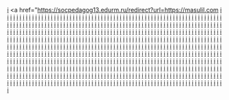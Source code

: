 <a href="https://supplier.mercedes-benz.com/external-link.jspa?url=https://masulil.com">i</a>
<a href="https://socpedagog13.edurm.ru/redirect?url=https://masulil.com
<a href="http://print-ing.ru/bitrix/redirect.php?event1=&event2=&event3=&goto=https://masulil.com">i</a>
<a href="http://www.sargsplitter.de/?URL=https://masulil.com">i</a>
<a href="http://www.66la.cn/export.php?url=https://masulil.com">i</a>
<a href="https://motheofgod.com/proxy.php?link=https://masulil.com">i</a>
<a href="http://www.corridordesign.org/?URL=https://masulil.com">i</a>
<a href="http://zzzrs.net/?URL=https://masulil.com">i</a>
<a href="https://mytaxback.co.nz/?URL=https://masulil.com">i</a>
<a href="http://www.xtg-cs-gaming.de/url?q=https://masulil.com">i</a>
<a href="http://davidpawson.org/resources/resource/416?return_url=https://masulil.com">i</a>
<a href="https://www.chinapp.com/jumpwebsite/?url=https://masulil.com">i</a>
<a href="http://lefkas-weather.com/pages/station/redirect.php?url=https://masulil.com">i</a>
<a href="https://www.barnshaws.de/?URL=https://masulil.com">i</a>
<a href="https://www.machineriesforest.com/mark.php?url=https://masulil.com">i</a>
<a href="https://login.goesh.net/member.join_step?themeset=sihwa-kg&baseurl=masulil.com">i</a>
<a href="http://materials.zzu.xk.hnlat.com/index.php?m=currency&c=meeting&a=show&catid=3114&id=66852&url=https://masulil.com">i</a>
<a href="https://marketplace.thepostsearchlight.com/AdHunter/bainbridge/Home/EmailFriend?url=https://masulil.com">i</a>
<a href="http://moldova.sports.md/extlivein.php?url=https://masulil.com">i</a>
<a href="https://internationalschoolguide.com/search/search.pl?Match=0&Realm=All&Terms=https://masulil.com">i</a>
<a href="http://rocklandworldradio.com/xlink_head.php?xlink=https://masulil.com">i</a>
<a href="http://yakun.com/?URL=https://masulil.com">i</a>
<a href="https://www.funeralcrossing.com/lcjsjobdetail.php?&source=ZipRecruiter&keyword=&location=&url=https://masulil.com">i</a>
<a href="https://www.darkelf.eu/fig/redirect.asp?url=https://masulil.com">i</a>
<a href="http://boopoom.com/shop/bannerhit.php?bn_id=4&url=http%3A%2F%2Fmasulil.com">i</a>
<a href="https://shumali.net/aki/modules/wordpress/wp-ktai.php?view=redir&url=https%3A//masulil.com">i</a>
<a href="https://www.bmwclub.ru/proxy.php?link=https://masulil.com">i</a>
<a href="http://italianculture.net/redir.php?url=https://masulil.com">i</a>
<a href="http://jazzforum.com.pl/?URL=https://masulil.com">i</a>
<a href="http://www.oltasbiztonsag.hu/go?url=https://masulil.com">i</a>
<a href="http://unifacecm.de/library/default.asp?PP=/library/toc/lib-10.xml&tocPath=lib-10&url=https://masulil.com">i</a>
<a href="http://www.mishizhuti.com/114/export.php?url=https://masulil.com">i</a>
<a href="https://xynergy.com/?URL=https://masulil.com">i</a>
<a href="https://the-take.com/?URL=https://masulil.com">i</a>
<a href="http://widgets.sprinklecontent.com/r/?u=https://masulil.com">i</a>
<a href="https://maps.google.lt/url?sa=t&url=https://masulil.com">i</a>
<a href="https://marketplace.austindailyherald.com/adhunter/austin/home/emailfriend?url=https://masulil.com">i</a>
<a href="https://clients1.google.rw/url?q=https://masulil.com">i</a>
<a href="https://aiqianji.com/blog/redirect?url=https://masulil.com">i</a>
<a href="http://chal.org/?URL=https://masulil.com">i</a>
<a href="http://www.google.com.bn/url?q=https://masulil.com">i</a>
<a href="https://www.am-segelhafen-hotel.com/files/ash_hotel/proxy.php?url=https://masulil.com">i</a>
<a href="https://www.rmnt.ru/go.php?url=https://masulil.com">i</a>
<a href="http://ea-nosazimadares.ir/IFrame.aspx?url=https://masulil.com">i</a>
<a href="https://www.google.co.kr/url?q=https://masulil.com">i</a>
<a href="https://images.google.co.bw/url?q=https://masulil.com">i</a>
<a href="http://mobile-website-testing-tool.revize.com/?url=https://masulil.com&device=iphone-6&orientation=portrait">i</a>
<a href="https://www.middleman.net/proxy.php?link=https://masulil.com">i</a>
<a href="https://chat.chatovod.ru/away/?to=https://masulil.com">i</a>
<a href="http://ho.io/hoiospam.php?url=https://masulil.com">i</a>
<a href="https://toolbarqueries.google.ch/url?q=https://masulil.com">i</a>
<a href="http://images.google.pn/url?q=https://masulil.com">i</a>
<a href="https://eridan.websrvcs.com/System/Login.asp?id=48747&Referer=https://masulil.com">i</a>
<a href="https://maps.google.nr/url?sa=t&url=https://masulil.com">i</a>
<a href="https://medicinemanonline.com/home/leaving?target=https://masulil.com">i</a>
<a href="https://www.google.co.ao/url?sa=t&url=http%3A%2F%2Fhttps://masulil.com">i</a>
<a href="https://cozco.com.au/?URL=https://masulil.com">i</a>
<a href="http://die-foto-kiste.com/url?q=https://masulil.com">i</a>
<a href="https://www.uvalueinsulations.co.uk/?URL=https://masulil.com">i</a>
<a href="https://images.google.no/url?sa=t&url=https://masulil.com">i</a>
<a href="http://www.smithnews.com/__media__/js/netsoltrademark.php?d=https://masulil.com">i</a>
<a href="https://toolbarqueries.google.mw/url?q=https://masulil.com">i</a>
<a href="http://images.google.dj/url?q=https://masulil.com">i</a>
<a href="https://clients1.google.com.jm/url?q=https://masulil.com">i</a>
<a href="https://toolbarqueries.google.dz/url?sa=t&url=https://masulil.com">i</a>
<a href="https://images.google.com.sv/url?rct=t&sa=t&url=https://masulil.com">i</a>
<a href="https://image.google.cd/url?q=https://masulil.com">i</a>
<a href="https://www.lahjoitaapua.fi/kohde/helpotusta_suurperheen_haastavaan_arkeen?return_url=https://masulil.com">i</a>
<a href="http://toolbarqueries.google.com.gt/url?q=https://masulil.com">i</a>
<a href="https://wiki.wargaming.net/api.php?action=https://masulil.com">i</a>
<a href="https://sculptorsvictoria.asn.au/?URL=https://masulil.com">i</a>
<a href="https://fuzoku-qa.com/etc/jump?url=https://masulil.com">i</a>
<a href="http://www.registereverywhere.cc/__media__/js/netsoltrademark.php?d=https://masulil.com">i</a>
<a href="http://hezuo.xcar.com.cn/index.php?partner=weixin_share&conv=0&url=https://masulil.com">i</a>
<a href="http://may2009.archive.ensembl.org/Help/Permalink?url=https://masulil.com">i</a>
<a href="http://www.google.com.sl/url?q=https://masulil.com">i</a>
<a href="http://krantzuk.com/?URL=https://masulil.com">i</a>
<a href="http://jiuxihuan.net/naodou/go/?url=https://masulil.com">i</a>
<a href="http://miasta.ru/go/url=https://masulil.com">i</a>
<a href="https://forums.darknestfantasy.com/proxy.php?link=https://masulil.com">i</a>
<a href="https://legacy.merkfunds.com/exit/?url=https://masulil.com">i</a>
<a href="https://www.florbalchomutov.cz/media_show.asp?type=1&id=17&url_back=https://masulil.com">i</a>
<a href="https://images.google.com.tw/url?sa=t&url=https://masulil.com">i</a>
<a href="http://gentili.us/diagframe.asp?ID=.1&URL=https://masulil.com">i</a>
<a href="https://cunderlik.blog.idnes.cz/redir.aspx?url=https://masulil.com">i</a>
<a href="https://daliborbartos.blog.idnes.cz/redir.aspx?url=https://masulil.com">i</a>
<a href="https://aspc-edu.ru/bitrix/redirect.php?event1=&event2=&event3=&goto=https://masulil.com">i</a>
<a href="https://dianova.blog.idnes.cz/redir.aspx?url=https://masulil.com">i</a>
<a href="https://skladchik.com/proxy.php?link=https://masulil.com">i</a>
<a href="https://babica.blog.idnes.cz/redir.aspx?url=https://masulil.com">i</a>
<a href="https://bandik.blog.idnes.cz/redir.aspx?url=https://masulil.com">i</a>
<a href="https://dr.sursil.ru/bitrix/redirect.php?goto=https://masulil.com">i</a>
<a href="https://barsa.blog.idnes.cz/redir.aspx?url=https://masulil.com">i</a>
<a href="https://belsanova.blog.idnes.cz/redir.aspx?url=https://masulil.com">i</a>
<a href="https://beerova.blog.idnes.cz/redir.aspx?url=https://masulil.com">i</a>
<a href="https://belova.blog.idnes.cz/redir.aspx?url=https://masulil.com">i</a>
<a href="https://besser.blog.idnes.cz/redir.aspx?url=https://masulil.com">i</a>
<a href="https://benesovsky.blog.idnes.cz/redir.aspx?url=https://masulil.com">i</a>
<a href="https://smolbattle.ru/proxy.php?link=https://masulil.com">i</a>
<a href="https://prezi.com/url/?target=https%3A//masulil.com">i</a>
<a href="https://enerlan.blog.idnes.cz/redir.aspx?url=https://masulil.com">i</a>
<a href="https://bohata.blog.idnes.cz/redir.aspx?url=https://masulil.com">i</a>
<a href="https://bulvova.blog.idnes.cz/redir.aspx?url=https://masulil.com">i</a>
<a href="https://ermak-ufa.ru/bitrix/click.php?anything=here&goto=https://masulil.com">i</a>
<a href="https://bystron.blog.idnes.cz/redir.aspx?url=https://masulil.com">i</a>
<a href="https://fajmon.blog.idnes.cz/redir.aspx?url=https://masulil.com">i</a>
<a href="https://fedcdo.ru/bitrix/redirect.php?goto=https://masulil.com">i</a>
<a href="https://fialaradim.blog.idnes.cz/redir.aspx?url=https://masulil.com">i</a>
<a href="https://fiedler.blog.idnes.cz/redir.aspx?url=https://masulil.com">i</a>
<a href="https://fikacek.blog.idnes.cz/redir.aspx?url=https://masulil.com">i</a>
<a href="https://filiptucek.blog.idnes.cz/redir.aspx?url=https://masulil.com">i</a>
<a href="https://flegl.blog.idnes.cz/redir.aspx?url=https://masulil.com">i</a>
<a href="https://forum.amperka.ru/proxy.php?link=https://masulil.com">i</a>
<a href="https://flamikova.blog.idnes.cz/redir.aspx?url=https://masulil.com">i</a>
<a href="https://cervenkakarel.blog.idnes.cz/redir.aspx?url=https://masulil.com">i</a>
<a href="https://finance.yahoo.co.jp:443/cm/jump?url=http%3A%2F%2Fmasulil.com">i</a>
<a href="https://chrastny.blog.idnes.cz/redir.aspx?url=https://masulil.com">i</a>
<a href="https://firsttee.my.site.com/TFT_login?website=masulil.com">i</a>
<a href="https://chvojkova.blog.idnes.cz/redir.aspx?url=https://masulil.com">i</a>
<a href="https://cicmancova.blog.idnes.cz/redir.aspx?url=https://masulil.com">i</a>
<a href="https://forums.opera.com/outgoing?url=http%3A%2F%2Fmasulil.com">i</a>
<a href="https://forum.vgd.ru/go/go.php?url=https://masulil.com">i</a>
<a href="https://cilich.blog.idnes.cz/redir.aspx?url=https://masulil.com">i</a>
<a href="https://forums.qrz.com/proxy.php?link=https://masulil.com">i</a>
<a href="https://forum.vashdom.ru/proxy.php?link=https://masulil.com">i</a>
<a href="https://ftv.msu.ru/bitrix/redirect.php?event1=&event2=&event3=&goto=https://masulil.com">i</a>
<a href="https://ido.tsu.ru/bitrix/redirect.php?goto=https://masulil.com">i</a>
<a href="https://copps.blog.idnes.cz/redir.aspx?url=https://masulil.com">i</a>
<a href="https://garant.tts.ru/bitrix/redirect.php?goto=https://masulil.com">i</a>
<a href="https://getpocket.com/redirect?url=https%3A%2F%2Fmasulil.com">i</a>
<a href="https://ics-cert.kaspersky.com/away/?url=https%3A%2F%2Fmasulil.com">i</a>
<a href="https://toyhou.se/~r?q=https://masulil.com">i</a>
<a href="https://semesmemos.blog.idnes.cz/redir.aspx?url=https://masulil.com">i</a>
<a href="https://vk.com/away.php?to=http%3A%2F%2Fmasulil.com&post=-122050488_46">i</a>
<a href="https://vegosm.ru/bitrix/redirect.php?goto=https://masulil.com">i</a>
<a href="https://vodc.ru/bitrix/redirect.php?goto=https://masulil.com">i</a>
<a href="https://witcher.fandom.com/it/wiki/Speciale:Ricerca?search=https%3A%2F%2Fmasulil.com&go=Go">i</a>
<a href="https://www.avsim.su/jump.phtml?https://masulil.com">i</a>
<a href="https://www.castlerock.ru/bitrix/redirect.php?goto=https://masulil.com">i</a>
<a href="https://www.kleinanzeigen.de/externer-link-weiterleitung.html?to=https%3A%2F%2Fmasulil.com">i</a>
<a href="https://www.energotransbank.com/bitrix/redirect.php?goto=https://masulil.com">i</a>
<a href="https://www.ereality.ru/goto/masulil.com">i</a>
<a href="https://www.figma.com/exit?url=https%3A%2F%2Fmasulil.com">i</a>
<a href="https://www.famil.ru/bitrix/redirect.php?goto=https://masulil.com">i</a>
<a href="https://www.google.az/url?sa=t&url=http%3A%2F%2Fmasulil.com">i</a>
<a href="https://www.google.ch/url?q=https://masulil.com">i</a>
<a href="https://www.google.co.uz/url?sa=t&url=https://masulil.com">i</a>
<a href="https://www.google.by/url?sa=X&q=https://masulil.com">i</a>
<a href="https://www.google.com.vn/url?q=https://masulil.com">i</a>
<a href="https://www.google.com.hk/url?sa=t&source=web&rct=j&url=https://masulil.com">i</a>
<a href="https://www.google.cz/url?q=https://masulil.com">i</a>
<a href="https://www.google.com.ua/url?q=https://masulil.com">i</a>
<a href="https://www.google.gr/url?sa=X&q=https://masulil.com">i</a>
<a href="https://www.google.ee/url?q=https://masulil.com">i</a>
<a href="https://www.google.rs/url?q=https://masulil.com">i</a>
<a href="https://www.interpals.net/url_redirect.php?href=https://masulil.com">i</a>
<a href="https://www.jivo.ru/router/?url=https%3A%2F%2Fmasulil.com">i</a>
<a href="https://www.keysystems.ru/bitrix/redirect.php?goto=https://masulil.com">i</a>
<a href="https://www.list.am/xlink?u=http%3A%2F%2Fmasulil.com">i</a>
<a href="https://www.livelib.ru/go?url=http%3A%2F%2Fmasulil.com">i</a>
<a href="https://www.litprichal.ru/go/1/masulil.com">i</a>
<a href="https://stopgame.ru/to?https://masulil.com">i</a>
<a href="https://start.me/p/QLXl2j/agen-properti">i</a>
<a href="https://www.fcc.gov/fcc-bin/bye?https://masulil.com">i</a>
<a href="http://www.motherpedia.com.au/?URL=https://masulil.com">i</a>
<a href="https://thisisstatic.com/?URL=https://masulil.com">i</a>
<a href="https://supertramp.com/?URL=https://masulil.com">i</a>
<a href="https://www.altoprofessional.com/?URL=https://masulil.com">i</a>
<a href="http://inginformatica.uniroma2.it/?URL=https://masulil.com">i</a>
<a href="https://www.iasa-dmm.org/?URL=https://masulil.com">i</a>
<a href="https://sha.org.sg/?URL=https://masulil.com">i</a>
<a href="https://www.seymoursimon.com/?URL=https://masulil.com">i</a>
<a href="https://guru.sanook.com/?URL=https://masulil.com">i</a>
<a href="https://centernorth.com/?URL=https://masulil.com">i</a>
<a href="http://fcterc.gov.ng/?URL=https://masulil.com">i</a>
<a href="https://www.dopenessgalore.com/?URL=https://masulil.com">i</a>
<a href="https://hudsonltd.com/?URL=https://masulil.com">i</a>
<a href="https://tradeteam.bb/?URL=https://masulil.com">i</a>
<a href="https://vodotehna.hr/?URL=https://masulil.com">i</a>
<a href="http://www.discobiscuits.com/?URL=https://masulil.com">i</a>
<a href="http://miamibeach411.com/?URL=https://masulil.com">i</a>
<a href="https://www.onesky.ca/?URL=https://masulil.com">i</a>
<a href="https://www.bocachild.com/?URL=https://masulil.com">i</a>
<a href="https://www.sillbeer.com/?URL=https://masulil.com">i</a>
<a href="http://www.brambraakman.com/?URL=https://masulil.com">i</a>
<a href="https://www.oxfordpublish.org/?URL=https://masulil.com">i</a>
<a href="https://medium.com/r/?url=https%3A%2F%2Fmasulil.com">i</a>
<a href="https://www.wrasb.gov.tw/opennews/opennews01_detail.aspx?nno=2014062701&return=https%3A%2F%2Fmasulil.com">i</a>
<a href="https://tvtropes.org/pmwiki/no_outbounds.php?o=https%3A%2F%2Fmasulil.com">i</a>
<a href="http://tools.folha.com.br/print?url=https%3A%2F%2Fmasulil.com">i</a>
<a href="https://www.liveinternet.ru/journal_proc.php?action=redirect&url=https%3A%2F%2Fmasulil.com">i</a>
<a href="https://s2.shinystat.com/cgi-bin/shinystatv.cgi?TIPO=26&A0=0&D0=21&TR0=0&SR0=masulil.com&USER=Pieroweb&L=0">i</a>
<a href="https://www.meetme.com/apps/redirect/?url=https%3A%2F%2Fmasulil.com">i</a>
<a href="http://nou-rau.uem.br/nou-rau/zeus/auth.php?back=https%3A%2F%2Fmasulil.com&go=x&code=x&unit=x">i</a>
<a href="https://bukkit.org/proxy.php?link=https%3A%2F%2Fmasulil.com">i</a>
<a href="http://jbbs.m.shitaraba.net/b/link.cgi?l=https%3A%2F%2Fmasulil.com">i</a>
<a href="https://fotka.com/link.php?u=https%3A%2F%2Fmasulil.com">i</a>
<a href="http://www.webclap.com/php/jump.php?url=https%3A%2F%2Fmasulil.com">i</a>
<a href="http://www.bookmerken.de/?url=https%3A%2F%2Fmasulil.com">i</a>
<a href="http://pichak.net/verification/index.php?n=39&url=https%3A%2F%2Fmasulil.com">i</a>
<a href="https://www.socializer.info/follow.asp?docurlf=https%3A%2F%2Fmasulil.com&docurlt=&docurlg=https%3A%2F%2Fmasulil.com&myname=https%3A%2F%2Fmasulil.com">i</a>
<a href="http://blufstein.com/__media__/js/netsoltrademark.php?d=masulil.com&goto=google_news">i</a>
<a href="http://digital2way.net/__media__/js/netsoltrademark.php?d=masulil.com&sgroup=1">i</a>
<a href="https://masulil.comhttps://builtwith.com/masulil.com">i</a>
<a href="https://www.robtex.com/dns-lookup/masulil.com">i</a>
<a href="http://siteranker.com/SiteInfo.aspx?url=masulil.com">i</a>
<a href="https://www.whois.com/whois/masulil.com">i</a>
<a href="https://www.urltrends.com/rank/masulil.com">i</a>
<a href="https://www.statshow.com/www/masulil.com">i</a>
<a href="https://whois.domaintools.com/masulil.com">i</a>
<a href="https://who.is/whois/masulil.com">i</a>
<a href="http://www.websitedown.info/masulil.com">i</a>
<a href="https://www.worthofweb.com/website-value/masulil.com">i</a>
<a href="https://www.siteprice.org/website-worth/masulil.com">i</a>
<a href="https://sitereport.netcraft.com/?url=masulil.com">i</a>
<a href="https://semrush.com/info/masulil.com">i</a>
<a href="http://www.siteranker.com/TrankTrend.aspx?url=masulil.com">i</a>
<a href="https://website.ip-adress.com/masulil.com">i</a>
<a href="https://www.infositeshow.com/sites/masulil.com">i</a>
<a href="http://www.serpanalytics.com/sites/masulil.com">i</a>
<a href="http://ranking.websearch.com/siteinfo.aspx?url=masulil.com">i</a>
<a href="https://www.deviantart.com/users/outgoing?masulil.com">i</a>
<a href="https://proza.ru/go/masulil.com">i</a>
<a href="https://www.webwiki.de/masulil.com">i</a>
<a href="http://www.viewwhois.com/masulil.com">i</a>
<a href="https://w3seo.info/WSZScore/masulil.com">i</a>
<a href="https://archive.is/masulil.com">i</a>
<a href="http://ranking.crawler.com/SiteInfo.aspx?url=masulil.com">i</a>
<a href="https://web.archive.org/web/20230000000000*/masulil.com">i</a>
<a href="https://www.statscrop.com/masulil.com">i</a>
<a href="https://www.mywot.com/en/scorecard/masulil.com">i</a>
<a href="https://website.informer.com/masulil.com">i</a>
<a href="https://www.seoptimer.com/masulil.com">i</a>
<a href="https://a.pr-cy.ru/masulil.com">i</a>
<a href="https://be1.ru/stat/masulil.com">i</a>
<a href="https://www.ibm.com/links/?cc=us&lc=en&prompt=1&url=//masulil.com">i</a>
<a href="https://www.addtoany.com/share_save?linkname=&linkurl=masulil.com">i</a>
<a href="https://www.urlrate.com/www/masulil.com">i</a>
<a href="https://www.spyfu.com/overview/domain?query=masulil.com">i</a>
<a href="https://search.usa.gov/search?affiliate=usagov_all_gov&query=masulil.com">i</a>
<a href="https://w3techs.com/sites/info/masulil.com">i</a>
<a href="https://duckduckgo.com/masulil.com">i</a>
<a href="https://domainsigma.com/search?query=masulil.com">i</a>
<a href="https://www.search.com/search?q=masulil.com">i</a>
<a href="https://medium.com/r/?url=https://masulil.com">i</a>
<a href="https://sc.youth.gov.hk/TuniS/masulil.com">i</a>
<a href="https://www.wrasb.gov.tw/opennews/opennews01_detail.aspx?nno=2014062701&return=https://masulil.com">i</a>
<a href="https://tvtropes.org/pmwiki/no_outbounds.php?o=https://masulil.com">i</a>
<a href="http://tools.folha.com.br/print?url=https://masulil.com">i</a>
<a href="https://www.liveinternet.ru/journal_proc.php?action=redirect&url=https://masulil.com">i</a>
<a href="https://www.meetme.com/apps/redirect/?url=https://masulil.com">i</a>
<a href="http://jbbs.m.shitaraba.net/b/link.cgi?l=https://masulil.com">i</a>
<a href="https://fotka.com/link.php?u=https://masulil.com">i</a>
<a href="http://www.bookmerken.de/?url=https://masulil.com">i</a>
<a href="http://pichak.net/verification/index.php?n=39&url=https://masulil.com">i</a>
<a href="https://www.socializer.info/follow.asp?docurlf=https%3A%2F%2F&docurlt=&docurlg=https%3A%2F%2F&myname=https://masulil.com">i</a>
<a href="http://gameexpression.net/__media__/js/netsoltrademark.php?d=masulil.com">i</a>
<a href="http://aspenaerogel.at/__media__/js/netsoltrademark.php?d=masulil.com">i</a>
<a href="http://edi-software.biz/__media__/js/netsoltrademark.php?d=masulil.com">i</a>
<a href="http://2-rabbits.com/__media__/js/netsoltrademark.php?d=masulil.com">i</a>
<a href="http://4finegolf.com/__media__/js/netsoltrademark.php?d=masulil.com">i</a>
<a href="http://africafe.com/__media__/js/netsoltrademark.php?d=masulil.com">i</a>
<a href="http://golfmatch.com/__media__/js/netsoltrademark.php?d=masulil.com">i</a>
<a href="http://greekvirginoliveoil.com/__media__/js/netsoltrademark.php?d=masulil.com">i</a>
<a href="http://hackedgear.com/__media__/js/netsoltrademark.php?d=masulil.com">i</a>
<a href="http://can-eng.de/__media__/js/netsoltrademark.php?d=masulil.com">i</a>
<a href="http://alloysurfcaesinc.info/__media__/js/netsoltrademark.php?d=masulil.com">i</a>
<a href="http://davidhparker.info/__media__/js/netsoltrademark.php?d=masulil.com">i</a>
<a href="http://allianceoneinternational.net/__media__/js/netsoltrademark.php?d=masulil.com">i</a>
<a href="http://bazardelmercado.net/__media__/js/netsoltrademark.php?d=masulil.com">i</a>
<a href="http://dataproducts-printers.net/__media__/js/netsoltrademark.php?d=masulil.com">i</a>
<a href="http://digital2way.net/__media__/js/netsoltrademark.php?d=&sgroup=1masulil.com">i</a>
<a href="http://digitalpowerlines.net/__media__/js/netsoltrademark.php?d=masulil.com">i</a>
<a href="http://craneco.us/__media__/js/netsoltrademark.php?d=masulil.com">i</a>
<a href="http://centerpointenergyms.biz/__media__/js/netsoltrademark.php?d=masulil.com">i</a>
<a href="http://15unionsq.com/__media__/js/netsoltrademark.php?d=masulil.com">i</a>
<a href="http://800-lawfact.com/__media__/js/netsoltrademark.php?d=masulil.com">i</a>
<a href="http://airportnav.com/__media__/js/netsoltrademark.php?d=masulil.com">i</a>
<a href="http://allanwatson.com/__media__/js/netsoltrademark.php?d=masulil.com">i</a>
<a href="http://backgroundsingapore.com/__media__/js/netsoltrademark.php?d=masulil.com">i</a>
<a href="http://bus-tours.com/__media__/js/netsoltrademark.php?d=masulil.com">i</a>
<a href="http://cheftom.com/__media__/js/netsoltrademark.php?d=masulil.com">i</a>
<a href="http://dairyprotect.com/__media__/js/netsoltrademark.php?d=masulil.com">i</a>
<a href="http://danberube.com/__media__/js/netsoltrademark.php?d=masulil.com">i</a>
<a href="http://danielmayo.com/__media__/js/netsoltrademark.php?d=masulil.com">i</a>
<a href="http://danspine.com/__media__/js/netsoltrademark.php?d=masulil.com">i</a>
<a href="http://daretobeseen.com/__media__/js/netsoltrademark.php?d=masulil.com">i</a>
<a href="http://dentaldiagnosticservices.com/__media__/js/netsoltrademark.php?d=masulil.com">i</a>
<a href="http://dentalteam.com/__media__/js/netsoltrademark.php?d=masulil.com">i</a>
<a href="http://discovergreatmusic.com/__media__/js/netsoltrademark.php?d=masulil.com">i</a>
<a href="http://ehcg.com/__media__/js/netsoltrademark.php?d=masulil.com">i</a>
<a href="http://esecurity.com/__media__/js/netsoltrademark.php?d=masulil.com">i</a>
<a href="http://forestglenwinery.com/__media__/js/netsoltrademark.php?d=masulil.com">i</a>
<a href="http://formdoc.com/__media__/js/netsoltrademark.php?d=masulil.com">i</a>
<a href="http://georgesfinejewelers.com/__media__/js/netsoltrademark.php?d=masulil.com">i</a>
<a href="http://greatamericangolf.com/__media__/js/netsoltrademark.php?d=masulil.com">i</a>
<a href="http://b8s.net/__media__/js/netsoltrademark.php?d=masulil.com">i</a>
<a href="http://hospitalitytechnology.net/__media__/js/netsoltrademark.php?d=masulil.com">i</a>
<a href="http://fin-scan.co.uk/__media__/js/netsoltrademark.php?d=masulil.com">i</a>
<a href="http://bluecorduroys.biz/__media__/js/netsoltrademark.php?d=masulil.com">i</a>
<a href="http://danielmoser.com/__media__/js/netsoltrademark.php?d=masulil.com">i</a>
<a href="http://images.google.co.il/url?sa=t&url=https://masulil.com">i</a>
<a href="https://new.creativecommons.org/choose/results-one?q_1=2&q_1=1&field_commercial=n&field_derivatives=sa&field_jurisdiction=&field_format=Text&field_worktitle=Blog&field_attribute_to_name=Lam%20HUA&field_attribute_to_url=https://masulil.com">i</a>
<a href="https://bbs.pku.edu.cn/v2/jump-to.php?url=https://masulil.com">i</a>
<a href="http://v.wcj.dns4.cn/?c=scene&a=link&id=8833621&url=https://masulil.com">i</a>
<a href="https://cse.google.com/url?sa=i&url=https://masulil.com">i</a>
<a href="http://images.google.lt/url?sa=t&url=https://masulil.com">i</a>
<a href="https://cse.google.com/url?sa=t&url=https://masulil.com">i</a>
<a href="http://jump2.bdimg.com/mo/q/checkurl?url=https://masulil.com">i</a>
<a href="http://degu.jpn.org/ranking/bass/shoprank/out.cgi?id=wildfish&url=https://masulil.com">i</a>
<a href="http://gar86.tmweb.ru/bitrix/rk.php?goto=https://masulil.com">i</a>
<a href="http://images.google.com.co/url?sa=t&url=https://masulil.com">i</a>
<a href="http://images.google.hr/url?sa=t&url=https://masulil.com">i</a>
<a href="https://sc.hkex.com.hk/TuniS/masulil.com">i</a>
<a href="https://my.flexmls.com/nduncanhudnall/listings/search?url=https://masulil.com">i</a>
<a href="http://images.google.com.pe/url?sa=t&url=https://masulil.com">i</a>
<a href="https://click.alamode.com/?adcode=CPEMAQM0913_1&url=https://masulil.com">i</a>
<a href="https://pipmag.agilecrm.com/click?u=https://masulil.com">i</a>
<a href="http://www.expoon.com/link?url=https://masulil.com">i</a>
<a href="http://wikimapia.org/external_link?url=https://masulil.com">i</a>
<a href="https://jamesattorney.agilecrm.com/click?u=https://masulil.com">i</a>
<a href="https://hr.pecom.ru/bitrix/rk.php?goto=https://masulil.com">i</a>
<a href="https://contacts.google.com/url?q=https://masulil.com">i</a>
<a href="http://my.hisupplier.com/logout?return=https://masulil.com">i</a>
<a href="https://www.curseforge.com/linkout?remoteUrl=https://masulil.com">i</a>
<a href="https://adengine.old.rt.ru/go.jsp?to=https://masulil.com">i</a>
<a href="http://www.dreamtemplate.com/preview/?url=https://masulil.com">i</a>
<a href="https://rsv.nta.co.jp/affiliate/set/af100101.aspx?site_id=66108024&redi_url=https://masulil.com">i</a>
<a href="http://www.pharmnet.com.cn/dir/go.cgi?url=masulil.com">i</a>
<a href="https://mitsui-shopping-park.com/lalaport/iwata/redirect.html?url=https://masulil.com">i</a>
<a href="https://mitsui-shopping-park.com/lalaport/ebina/redirect.html?url=https://masulil.com">i</a>
<a href="https://passport-us.bignox.com/sso/logout?service=https://masulil.com">i</a>
<a href="http://sherlock.scribblelive.com/r?u=masulil.com">i</a>
<a href="https://ipv4.google.com/url?q=https://masulil.com">i</a>
<a href="https://cse.google.ee/url?q=https://masulil.com">i</a>
<a href="http://images.google.com.ng/url?sa=t&url=https://masulil.com">i</a>
<a href="http://images.google.by/url?sa=t&url=https://masulil.com">i</a>
<a href="http://images.google.lk/url?sa=t&url=https%3A%2F%2Fblogmeout.net%2Fmasulil.com">i</a>
<a href="http://images.google.co.ve/url?sa=t&url=https://masulil.com">i</a>
<a href="http://images.google.com.ec/url?sa=t&url=https://masulil.com">i</a>
<a href="http://localbusiness.pressdemocrat.com/__media__/js/netsoltrademark.php?d=masulil.com">i</a>
<a href="http://onlinemanuals.txdot.gov/help/urlstatusgo.html?url=https://masulil.com">i</a>
<a href="https://frekvensregister.ens.dk/Common/ModalFrameset.aspx?title=Result&scrolling=auto&url=https://masulil.com">i</a>
<a href="http://ad.hvacr.cn/go.aspx?url=masulil.com">i</a>
<a href="http://webservices-secure.ericsoft.com/CRM/UpdateCommunication/HandleClick?p=2I05G0WL8N0HUZLCDPLA9OEWCMQGXT3S4PL40OB8MNVGSDS87N&r=masulil.com">i</a>
<a href="https://www.zlatestranky.cz/Cookies/Disagree?returnUrl=https://masulil.com">i</a>
<a href="http://morimo.info/o.php?url=https://masulil.com">i</a>
<a href="https://bugcrowd.com/external_redirect?site=https://masulil.com">i</a>
<a href="https://tapestry.tapad.com/tapestry/1?ta_partner_id=950&ta_redirect=https://masulil.com">i</a>
<a href="http://images.google.com.do/url?sa=t&url=https://masulil.com">i</a>
<a href="http://go.115.com/?https://masulil.com">i</a>
<a href="http://images.google.lu/url?sa=t&url=https://masulil.com">i</a>
<a href="http://images.google.co.cr/url?sa=t&url=https://masulil.com">i</a>
<a href="http://toolbarqueries.google.lv/url?q=https://masulil.com">i</a>
<a href="http://news-search.toshiba.co.jp/bizsearch_asp/link?corpId=s&url=https://masulil.com">i</a>
<a href="http://vakbarat.index.hu/x.php?id=inxtc&url=https://masulil.com">i</a>
<a href="http://clicktrack.pubmatic.com/AdServer/AdDisplayTrackerServlet?clickData==_url=https://masulil.com">i</a>
<a href="https://maps.google.com.eg/url?q=https://masulil.com">i</a>
<a href="https://click.cheshi.com/go.php?proid=218&clickid=1393306648&url=https://masulil.com">i</a>
<a href="https://go.115.com/?https://masulil.com">i</a>
<a href="https://foaf-visualizer.gnu.org.ua/?url=https://masulil.com">i</a>
<a href="http://a.gongkong.com/db/adredir.asp?id=16757&url=https://masulil.com">i</a>
<a href="http://inginformatica.uniroma2.it/?URL=masulil.com">i</a>
<a href="https://www.google.tn/url?q=https://masulil.com">i</a>
<a href="https://scripts.affiliatefuture.com/AFClick.asp?affiliateID=1415&merchantID=6014&programmeID=17685&mediaID=0&tracking=ENCnepenthe&url=https://masulil.com">i</a>
<a href="https://www.docin.com/jsp_cn/mobile/tip/android_v1.jsp?forward=https://masulil.com">i</a>
<a href="https://www.hypercomments.com/api/go?url=https://masulil.com">i</a>
<a href="https://www.igive.com/isearch/NonStoreExit.cfm?type=1&isid=0df7d37f-4feb-4f0f-b472-1df60f43914d&rurl=https://masulil.com">i</a>
<a href="https://www.grantrequest.com/SID_1268/default4.asp?SA=EXIT&url=https://masulil.com">i</a>
<a href="http://005.free-counters.co.uk/count-072.pl?count=reg22&type=microblack&prog=hit&cmd=link&url=masulil.com">i</a>
<a href="https://www.matchesfashion.com/us/affiliate?url=https://masulil.com">i</a>
<a href="https://www.google.ba/url?q=https://masulil.com">i</a>
<a href="https://maps.google.is/url?q=https://masulil.com">i</a>
<a href="http://lacplesis.delfi.lv/adsAdmin/redir.php?uid=1439888198&cid=c3_26488405&cname=Oli&cimg=lacplesis.delfi.lv/adsAdmin/i/preview_610959355.jpeg&u=https://masulil.com">i</a>
<a href="https://www.google.com.gt/url?q=https://masulil.com">i</a>
<a href="http://silverphoto.my1.ru/go?https://masulil.com">i</a>
<a href="http://r.ypcdn.com/1/c/rtd?ptid=YWSIR&vrid=42bd4a9nfamto&lid=469707251&poi=1&dest=https://masulil.com">i</a>
<a href="https://r.ypcdn.com/1/c/rtd?ptid=YWSIR&vrid=42bd4a9nfamto&lid=469707251&poi=1&dest=https://masulil.com">i</a>
<a href="https://www.kichink.com/home/issafari?uri=https://masulil.com">i</a>
<a href="http://se03.cside.jp/~webooo/zippo/naviz.cgi?jump=194&url=https://masulil.com">i</a>
<a href="http://misc.symbaloo.com/redirect.php?network=tradetracker&campaignID=480&url=https://masulil.com">i</a>
<a href="https://53938.measurementapi.com/serve?action=click&publisher_id=53938&site_id=92394&sub_campaign=g5e_com&url=https://masulil.com">i</a>
<a href="https://analytics.bluekai.com/site/16231?phint=event=click&phint=campaign=BRAND-TAB&phint=platform=search&done=masulil.com">i</a>
<a href="https://securityheaders.com/?q=https://masulil.com">i</a>
<a href="https://currents.google.com/url?q=https://masulil.com">i</a>
<a href="http://kank.o.oo7.jp/cgi-bin/ys4/rank.cgi?mode=link&id=569&url=https://masulil.com">i</a>
<a href="http://images.google.com.mt/url?sa=t&url=https://masulil.com">i</a>
<a href="http://images.google.com.lb/url?sa=t&url=https://masulil.com">i</a>
<a href="https://analytics.bluekai.com/site/16231?phint=event=click&phint=campaign=BRAND-TAB&phint=platform=search&done=https://masulil.com">i</a>
<a href="http://images.google.com.sv/url?sa=t&url=https://masulil.com">i</a>
<a href="http://images.google.com.bo/url?sa=t&url=https://masulil.com">i</a>
<a href="https://3d.skr.jp/cgi-bin/lo/refsweep.cgi?url=https://masulil.com">i</a>
<a href="http://images.google.dz/url?sa=t&url=https://masulil.com">i</a>
<a href="http://images.google.com.kh/url?sa=t&url=https://masulil.com">i</a>
<a href="http://images.google.kz/url?sa=t&url=https://masulil.com">i</a>
<a href="https://bukkit.org/proxy.php?link=https://masulil.com">i</a>
<a href="https://d.agkn.com/pixel/2389/?che=2979434297&col=22204979,1565515,238211572,435508400,111277757&l1=https://masulil.com">i</a>
<a href="http://wp-templates.ru/bitrix/rk.php?goto=https://masulil.com">i</a>
<a href="http://chtbl.com/track/118167/masulil.com">i</a>
<a href="https://wbmonitor.bibb.de/dereferer.php?link=https://masulil.com">i</a>
<a href="http://stanko.tw1.ru/redirect.php?url=https://masulil.com">i</a>
<a href="https://sherlock.scribblelive.com/r?u=https://masulil.com">i</a>
<a href="https://image.google.by/url?q=https://masulil.com">i</a>
<a href="https://images.google.co.ve/url?q=https://masulil.com">i</a>
<a href="https://cse.google.lk/url?q=https://masulil.com">i</a>
<a href="https://maps.google.com.bd/url?q=https://masulil.com">i</a>
<a href="https://content.sixflags.com/news/director.aspx?gid=0&iid=72&cid=3714&link=https://masulil.com">i</a>
<a href="http://se03.cside.jp/~webooo/zippo/naviz.cgi?jump=82&url=https://masulil.com">i</a>
<a href="https://images.google.com.bo/url?q=https://masulil.com">i</a>
<a href="https://maps.google.dz/url?q=https://masulil.com">i</a>
<a href="https://xat.com/web_gear/chat/linkvalidator.php?link=https://masulil.com">i</a>
<a href="https://maps.google.cm/url?q=https://masulil.com">i</a>
<a href="https://images.google.kz/url?q=https://masulil.com">i</a>
<a href="https://images.google.com.mt/url?q=https://masulil.com">i</a>
<a href="https://maps.google.com.kh/url?q=https://masulil.com">i</a>
<a href="https://cse.google.co.ke/url?q=https://masulil.com">i</a>
<a href="https://www.google.com.lb/url?q=https://masulil.com">i</a>
<a href="https://images.google.com.sv/url?q=https://masulil.com">i</a>
<a href="http://images.google.com.ni/url?sa=t&url=https://masulil.com">i</a>
<a href="http://images.google.com.pa/url?sa=t&url=https://masulil.com">i</a>
<a href="http://images.google.com.bh/url?sa=t&url=https://masulil.com">i</a>
<a href="http://images.google.com.gh/url?sa=t&url=https://masulil.com">i</a>
<a href="http://images.google.ci/url?sa=t&url=https://masulil.com">i</a>
<a href="http://images.google.ge/url?sa=t&url=https://masulil.com">i</a>
<a href="http://images.google.jo/url?sa=t&url=https://masulil.com">i</a>
<a href="http://images.google.cat/url?sa=t&url=https://masulil.com">i</a>
<a href="http://images.google.com.cy/url?sa=t&url=https://masulil.com">i</a>
<a href="http://images.google.com.pa/url?q=https://masulil.com">i</a>
<a href="https://knitty.com/banner.php?id=587&url=https://masulil.com">i</a>
<a href="http://jiehun.deyi.com/go.php?url=https://masulil.com">i</a>
<a href="http://www.webclap.com/php/jump.php?url=https://masulil.com">i</a>
<a href="http://images.google.co.ls/url?sa=t&url=https://masulil.com">i</a>
<a href="http://yellowpages.uticaod.com/__media__/js/netsoltrademark.php?d=masulil.com">i</a>
<a href="http://directory.citypaper.com/__media__/js/netsoltrademark.php?d=masulil.com">i</a>
<a href="http://images.google.mv/url?sa=t&url=https://masulil.com">i</a>
<a href="http://outlink.webkicks.de/dref.cgi?job=outlink&url=https://masulil.com">i</a>
<a href="http://testphp.vulnweb.com/redir.php?r=https://masulil.com">i</a>
<a href="http://images.google.gy/url?sa=t&url=https://masulil.com">i</a>
<a href="https://redirect.camfrog.com/redirect/?url=https://masulil.com">i</a>
<a href="http://images.google.nu/url?sa=t&url=https://masulil.com">i</a>
<a href="http://clients3.weblink.com.au/clients/aluminalimited/priceframe1.aspx?link=https://masulil.com">i</a>
<a href="https://www.tremblant.ca/Shared/LanguageSwitcher/ChangeCulture?culture=en&url=https://masulil.com">i</a>
<a href="https://airvpn.org/external_link/?url=https://masulil.com">i</a>
<a href="https://maps.google.nr/url?q=https://masulil.com">i</a>
<a href="http://texasbedandbreakfast-com.securec55.ezhostingserver.com/hit.cfm?InnID=1&website=https://masulil.com">i</a>
<a href="http://x89mn.peps.jp/jump.php?url=https://masulil.com">i</a>
<a href="https://sc.sie.gov.hk/TuniS/masulil.com">i</a>
<a href="http://www.ty360.com/goto_url.asp?url=https://masulil.com">i</a>
<a href="https://maps.google.tk/url?q=https://masulil.com">i</a>
<a href="https://live.warthunder.com/away/?to=https://masulil.com">i</a>
<a href="https://cse.google.nu/url?q=https://masulil.com">i</a>
<a href="https://nowlifestyle.com/redir.php?k=9a4e080456dabe5eebc8863cde7b1b48&url=https://masulil.com">i</a>
<a href="http://ten.rash.jp/muryou/ys4/rank.cgi?mode=link&id=72&url=https://masulil.com">i</a>
<a href="https://www.e-tsuyama.com/cgi-bin/jump.cgi?jumpto=https://masulil.com">i</a>
<a href="https://www.adserver.merciless.localstars.com/track.php?ad=525825&target=https://masulil.com">i</a>
<a href="http://news.tf.co.kr/popup/bloglink?link=https://masulil.com">i</a>
<a href="http://anonim.co.ro/?masulil.com">i</a>
<a href="http://www.e-tsuyama.com/cgi-bin/jump.cgi?jumpto=https://masulil.com">i</a>
<a href="http://vladinfo.ru/away.php?url=https://masulil.com">i</a>
<a href="http://www.denwer.ru/click?https://masulil.com">i</a>
<a href="https://fooyoh.com/wcn.php?url=https://masulil.com">i</a>
<a href="https://www.kwconnect.com/redirect?url=https://masulil.com">i</a>
<a href="http://www.vladinfo.ru/away.php?url=https://masulil.com">i</a>
<a href="http://old.yansk.ru/redirect.html?link=https://masulil.com">i</a>
<a href="https://adserver.merciless.localstars.com/track.php?ad=525825&target=https://masulil.com">i</a>
<a href="http://adserver.merciless.localstars.com/track.php?ad=525825&target=https://masulil.com">i</a>
<a href="https://passport.sfacg.com/LoginOut.aspx?Returnurl=https://masulil.com">i</a>
<a href="https://www.montauk-online.com/cgibin/tracker.cgi?url=https://masulil.com">i</a>
<a href="http://ns.pingoo.jp/redirect.php?blog_id=369052&entry_url=https://masulil.com">i</a>
<a href="https://tracking.wpnetwork.eu/api/TrackAffiliateToken?token=0bkbrKYtBrvDWGoOLU-NumNd7ZgqdRLk&skin=ACR&url=https://masulil.com">i</a>
<a href="https://www.convertit.com/Redirect.ASP?To=https://masulil.com">i</a>
<a href="https://marillion.com/forum/index.php?thememode=mobile&redirect=https://masulil.com">i</a>
<a href="http://tracer.blogads.com/click.php?zoneid=131231_RosaritoBeach_landingpage_itunes&rand=59076&url=https://masulil.com">i</a>
<a href="http://reklama.karelia.pro/url.php?banner_id=1864&area_id=143&url=https://masulil.com">i</a>
<a href="https://tms.dmp.wi-fi.ru/?dmpkit_cid=umatech&ru=https://masulil.com">i</a>
<a href="https://asia.google.com/url?q=https://masulil.com">i</a>
<a href="https://auth.mindmixer.com/GetAuthCookie?returnUrl=https://masulil.com">i</a>
<a href="http://bizhub.vn/Statistic.aspx?action=click&adDetailId=243&redirectUrl=https://masulil.com">i</a>
<a href="http://ijbssnet.com/view.php?u=https://masulil.com">i</a>
<a href="https://maps.google.ro/url?sa=t&url=https://masulil.com">i</a>
<a href="https://maps.google.by/url?sa=t&url=https://masulil.com">i</a>
<a href="https://maps.google.com.bz/url?sa=t&url=https://masulil.com">i</a>
<a href="https://maps.google.ca/url?sa=t&url=https://masulil.com">i</a>
<a href="https://maps.google.cd/url?sa=t&url=https://masulil.com">i</a>
<a href="https://maps.google.cf/url?sa=t&url=https://masulil.com">i</a>
<a href="https://maps.google.cg/url?sa=t&url=https://masulil.com">i</a>
<a href="https://maps.google.ch/url?sa=t&url=https://masulil.com">i</a>
<a href="https://maps.google.ci/url?sa=t&url=https://masulil.com">i</a>
<a href="https://maps.google.co.ck/url?sa=t&url=https://masulil.com">i</a>
<a href="https://maps.google.cl/url?sa=t&url=https://masulil.com">i</a>
<a href="https://maps.google.cm/url?sa=t&url=https://masulil.com">i</a>
<a href="https://maps.google.com.co/url?sa=t&url=https://masulil.com">i</a>
<a href="https://maps.google.co.cr/url?sa=t&url=https://masulil.com">i</a>
<a href="https://maps.google.com.cu/url?sa=t&url=https://masulil.com">i</a>
<a href="https://maps.google.cv/url?sa=t&url=https://masulil.com">i</a>
<a href="https://maps.google.cz/url?sa=t&url=https://masulil.com">i</a>
<a href="https://maps.google.de/url?sa=t&url=https://masulil.com">i</a>
<a href="https://maps.google.dj/url?sa=t&url=https://masulil.com">i</a>
<a href="https://maps.google.dk/url?sa=t&url=https://masulil.com">i</a>
<a href="https://maps.google.dm/url?sa=t&url=https://masulil.com">i</a>
<a href="https://maps.google.com.do/url?sa=t&url=https://masulil.com">i</a>
<a href="https://maps.google.dz/url?sa=t&url=https://masulil.com">i</a>
<a href="https://maps.google.com/url?sa=t&url=https://masulil.com">i</a>
<a href="https://www.google.ro/url?sa=t&url=https://masulil.com">i</a>
<a href="https://www.google.ad/url?sa=t&url=https://masulil.com">i</a>
<a href="https://www.google.ae/url?sa=t&url=https://masulil.com">i</a>
<a href="https://www.google.com.af/url?sa=t&url=https://masulil.com">i</a>
<a href="https://www.google.com.ag/url?sa=t&url=https://masulil.com">i</a>
<a href="https://www.google.al/url?sa=t&url=https://masulil.com">i</a>
<a href="https://www.google.am/url?sa=t&url=https://masulil.com">i</a>
<a href="https://www.google.co.ao/url?sa=t&url=https://masulil.com">i</a>
<a href="https://www.google.com.ar/url?sa=t&url=https://masulil.com">i</a>
<a href="https://www.google.as/url?sa=t&url=https://masulil.com">i</a>
<a href="https://www.google.at/url?sa=t&url=https://masulil.com">i</a>
<a href="https://www.google.com.au/url?sa=t&url=https://masulil.com">i</a>
<a href="https://www.google.az/url?sa=t&url=https://masulil.com">i</a>
<a href="https://www.google.ba/url?sa=t&url=https://masulil.com">i</a>
<a href="https://www.google.com.bd/url?sa=t&url=https://masulil.com">i</a>
<a href="https://www.google.be/url?sa=t&url=https://masulil.com">i</a>
<a href="https://www.google.bf/url?sa=t&url=https://masulil.com">i</a>
<a href="https://www.google.bg/url?sa=t&url=https://masulil.com">i</a>
<a href="https://www.google.com.bh/url?sa=t&url=https://masulil.com">i</a>
<a href="https://www.google.bi/url?sa=t&url=https://masulil.com">i</a>
<a href="https://www.google.bj/url?sa=t&url=https://masulil.com">i</a>
<a href="https://www.google.com.bn/url?sa=t&url=https://masulil.com">i</a>
<a href="https://www.google.com/url?q=https://masulil.com">i</a>
<a href="https://toolbarqueries.google.de/url?q=https://masulil.com">i</a>
<a href="https://cse.google.de/url?q=https://masulil.com">i</a>
<a href="https://images.google.com.pe/url?sa=t&url=https://masulil.com">i</a>
<a href="https://www.youtube.ae/redirect?q=https://masulil.com">i</a>
<a href="https://www.youtube.com.ar/redirect?q=https://masulil.com">i</a>
<a href="https://www.youtube.at/redirect?q=https://masulil.com">i</a>
<a href="https://www.youtube.com.au/redirect?q=https://masulil.com">i</a>
<a href="https://www.youtube.az/redirect?q=https://masulil.com">i</a>
<a href="https://www.youtube.ba/redirect?q=https://masulil.com">i</a>
<a href="https://www.youtube.com.bd/redirect?q=https://masulil.com">i</a>
<a href="https://www.youtube.be/redirect?q=https://masulil.com">i</a>
<a href="https://www.youtube.bg/redirect?q=https://masulil.com">i</a>
<a href="https://www.youtube.com.bh/redirect?q=https://masulil.com">i</a>
<a href="https://www.youtube.com.bo/redirect?q=https://masulil.com">i</a>
<a href="https://www.youtube.com.br/redirect?q=https://masulil.com">i</a>
<a href="https://www.youtube.by/redirect?q=https://masulil.com">i</a>
<a href="https://www.youtube.ca/redirect?q=https://masulil.com">i</a>
<a href="https://www.youtube.es/redirect?q=https://masulil.com">i</a>
<a href="https://www.youtube.ch/redirect?q=https://masulil.com">i</a>
<a href="https://www.youtube.cl/redirect?q=https://masulil.com">i</a>
<a href="https://www.youtube.com.co/redirect?q=https://masulil.com">i</a>
<a href="https://www.youtube.co.cr/redirect?q=https://masulil.com">i</a>
<a href="https://www.youtube.cz/redirect?q=https://masulil.com">i</a>
<a href="https://www.youtube.de/redirect?q=https://masulil.com">i</a>
<a href="https://www.youtube.dk/redirect?q=https://masulil.com">i</a>
<a href="https://www.youtube.com.do/redirect?q=https://masulil.com">i</a>
<a href="https://www.youtube.com.ec/redirect?q=https://masulil.com">i</a>
<a href="https://www.youtube.ee/redirect?q=https://masulil.com">i</a>
<a href="https://www.youtube.com.eg/redirect?q=https://masulil.com">i</a>
<a href="https://www.youtube.fi/redirect?q=https://masulil.com">i</a>
<a href="https://www.youtube.fr/redirect?q=https://masulil.com">i</a>
<a href="https://www.youtube.ge/redirect?q=https://masulil.com">i</a>
<a href="https://www.youtube.com.gh/redirect?q=https://masulil.com">i</a>
<a href="https://www.youtube.gr/redirect?q=https://masulil.com">i</a>
<a href="https://www.youtube.com.gt/redirect?q=https://masulil.com">i</a>
<a href="https://www.youtube.com.hk/redirect?q=https://masulil.com">i</a>
<a href="https://www.youtube.hr/redirect?q=https://masulil.com">i</a>
<a href="https://www.youtube.hu/redirect?q=https://masulil.com">i</a>
<a href="https://www.youtube.com/redirect?q=https://masulil.com">i</a>
<a href="https://www.youtube.iq/redirect?q=https://masulil.com">i</a>
<a href="https://www.youtube.ie/redirect?q=https://masulil.com">i</a>
<a href="https://www.youtube.co.il/redirect?q=https://masulil.com">i</a>
<a href="https://www.youtube.co.in/redirect?q=https://masulil.com">i</a>
<a href="https://www.youtube.is/redirect?q=https://masulil.com">i</a>
<a href="https://www.youtube.it/redirect?q=https://masulil.com">i</a>
<a href="https://www.youtube.com.jm/redirect?q=https://masulil.com">i</a>
<a href="https://www.youtube.jo/redirect?q=https://masulil.com">i</a>
<a href="https://www.youtube.co.jp/redirect?q=https://masulil.com">i</a>
<a href="https://www.youtube.co.ke/redirect?q=https://masulil.com">i</a>
<a href="https://www.youtube.co.kr/redirect?q=https://masulil.com">i</a>
<a href="https://www.youtube.com.kw/redirect?q=https://masulil.com">i</a>
<a href="https://www.youtube.kz/redirect?q=https://masulil.com">i</a>
<a href="https://www.youtube.com.lb/redirect?q=https://masulil.com">i</a>
<a href="https://www.youtube.lk/redirect?q=https://masulil.com">i</a>
<a href="https://www.youtube.lt/redirect?q=https://masulil.com">i</a>
<a href="https://www.youtube.lu/redirect?q=https://masulil.com">i</a>
<a href="https://www.youtube.lv/redirect?q=https://masulil.com">i</a>
<a href="https://www.youtube.com.ly/redirect?q=https://masulil.com">i</a>
<a href="https://www.youtube.co.ma/redirect?q=https://masulil.com">i</a>
<a href="https://www.youtube.me/redirect?q=https://masulil.com">i</a>
<a href="https://www.youtube.mk/redirect?q=https://masulil.com">i</a>
<a href="https://www.youtube.com.mt/redirect?q=https://masulil.com">i</a>
<a href="https://www.youtube.com.mx/redirect?q=https://masulil.com">i</a>
<a href="https://www.youtube.com.my/redirect?q=https://masulil.com">i</a>
<a href="https://www.youtube.com.ng/redirect?q=https://masulil.com">i</a>
<a href="https://www.youtube.com.ni/redirect?q=https://masulil.com">i</a>
<a href="https://www.youtube.nl/redirect?q=https://masulil.com">i</a>
<a href="https://www.youtube.no/redirect?q=https://masulil.com">i</a>
<a href="https://www.youtube.co.nz/redirect?q=https://masulil.com">i</a>
<a href="https://www.youtube.com.om/redirect?q=https://masulil.com">i</a>
<a href="https://www.youtube.com.pk/redirect?q=https://masulil.com">i</a>
<a href="https://www.youtube.com.pa/redirect?q=https://masulil.com">i</a>
<a href="https://www.youtube.com.pe/redirect?q=https://masulil.com">i</a>
<a href="https://www.youtube.com.ph/redirect?q=https://masulil.com">i</a>
<a href="https://www.youtube.pl/redirect?q=https://masulil.com">i</a>
<a href="https://www.youtube.pt/redirect?q=https://masulil.com">i</a>
<a href="https://www.youtube.com.py/redirect?q=https://masulil.com">i</a>
<a href="https://www.youtube.com.qa/redirect?q=https://masulil.com">i</a>
<a href="https://www.youtube.ro/redirect?q=https://masulil.com">i</a>
<a href="https://www.youtube.rs/redirect?q=https://masulil.com">i</a>
<a href="https://www.youtube.ru/redirect?q=https://masulil.com">i</a>
<a href="https://www.youtube.com.sa/redirect?q=https://masulil.com">i</a>
<a href="https://www.youtube.se/redirect?q=https://masulil.com">i</a>
<a href="https://www.youtube.com.sg/redirect?q=https://masulil.com">i</a>
<a href="https://www.youtube.si/redirect?q=https://masulil.com">i</a>
<a href="https://www.youtube.sk/redirect?q=https://masulil.com">i</a>
<a href="https://www.youtube.sn/redirect?q=https://masulil.com">i</a>
<a href="https://www.youtube.com.sv/redirect?q=https://masulil.com">i</a>
<a href="https://www.youtube.co.th/redirect?q=https://masulil.com">i</a>
<a href="https://www.youtube.tn/redirect?q=https://masulil.com">i</a>
<a href="https://www.youtube.com.tr/redirect?q=https://masulil.com">i</a>
<a href="https://www.youtube.com.tw/redirect?q=https://masulil.com">i</a>
<a href="https://www.youtube.co.tz/redirect?q=https://masulil.com">i</a>
<a href="https://www.youtube.com.ua/redirect?q=https://masulil.com">i</a>
<a href="https://www.youtube.co.ug/redirect?q=https://masulil.com">i</a>
<a href="https://www.youtube.co.uk/redirect?q=https://masulil.com">i</a>
<a href="https://www.youtube.com.uy/redirect?q=https://masulil.com">i</a>
<a href="https://www.youtube.co.ve/redirect?q=https://masulil.com">i</a>
<a href="https://www.youtube.co.za/redirect?q=https://masulil.com">i</a>
<a href="https://www.youtube.co.zw/redirect?q=https://masulil.com">i</a>
<a href="https://clients1.google.co.uk/url?q=https://masulil.com">i</a>
<a href="https://cse.google.fr/url?q=https://masulil.com">i</a>
<a href="https://clients1.google.it/url?q=https://masulil.com">i</a>
<a href="https://cse.google.ca/url?q=https://masulil.com">i</a>
<a href="https://cse.google.nl/url?q=https://masulil.com">i</a>
<a href="https://cse.google.ru/url?q=https://masulil.com">i</a>
<a href="https://clients1.google.pl/url?q=https://masulil.com">i</a>
<a href="https://cse.google.cz/url?q=https://masulil.com">i</a>
<a href="https://clients1.google.co.in/url?q=https://masulil.com">i</a>
<a href="https://cse.google.com/url?q=https://masulil.com">i</a>
<a href="https://cse.google.com.tw/url?q=https://masulil.com">i</a>
<a href="https://cse.google.co.th/url?q=https://masulil.com">i</a>
<a href="https://cse.google.com.mx/url?q=https://masulil.com">i</a>
<a href="https://clients1.google.com.ua/url?q=https://masulil.com">i</a>
<a href="https://cse.google.com.ar/url?q=https://masulil.com">i</a>
<a href="https://images.google.com/url?sa=t&url=https://masulil.com">i</a>
<a href="https://cse.google.be/url?q=https://masulil.com">i</a>
<a href="https://cse.google.se/url?q=https://masulil.com">i</a>
<a href="https://clients1.google.pt/url?q=https://masulil.com">i</a>
<a href="https://cse.google.ro/url?q=https://masulil.com">i</a>
<a href="https://cse.google.gr/url?q=https://masulil.com">i</a>
<a href="https://cse.google.hu/url?q=https://masulil.com">i</a>
<a href="https://clients1.google.com.tr/url?q=https://masulil.com">i</a>
<a href="https://images.google.com.co/url?sa=t&url=https://masulil.com">i</a>
<a href="https://cse.google.ch/url?q=https://masulil.com">i</a>
<a href="https://clients1.google.fi/url?q=https://masulil.com">i</a>
<a href="https://cse.google.dk/url?q=https://masulil.com">i</a>
<a href="https://clients1.google.cl/url?q=https://masulil.com">i</a>
<a href="https://images.google.com.pe/url?sa=https://masulil.com">i</a>
<a href="https://cse.google.com.sg/url?q=https://masulil.com">i</a>
<a href="https://cse.google.no/url?q=https://masulil.com">i</a>
<a href="https://clients1.google.co.il/url?q=https://masulil.com">i</a>
<a href="https://cse.google.ie/url?q=https://masulil.com">i</a>
<a href="https://cse.google.co.kr/url?q=https://masulil.com">i</a>
<a href="https://clients1.google.be/url?q=https://masulil.com">i</a>
<a href="https://clients1.google.gr/url?sa=t&url=https://masulil.com">i</a>
<a href="https://clients1.google.com.tr/url?sa=t&url=https://masulil.com">i</a>
<a href="https://clients1.google.ch/url?sa=t&url=https://masulil.com">i</a>
<a href="https://clients1.google.fi/url?sa=t&url=https://masulil.com">i</a>
<a href="https://clients1.google.dk/url?sa=t&url=https://masulil.com">i</a>
<a href="https://clients1.google.hu/url?q=https://masulil.com">i</a>
<a href="https://clients1.google.cl/url?sa=t&url=https://masulil.com">i</a>
<a href="https://clients1.google.com.co/url?q=https://masulil.com">i</a>
<a href="https://clients1.google.at/url?q=https://masulil.com">i</a>
<a href="https://clients1.google.com.vn/url?q=https://masulil.com">i</a>
<a href="https://clients1.google.co.kr/url?q=https://masulil.com">i</a>
<a href="https://clients1.google.com.pe/url?q=https://masulil.com">i</a>
<a href="https://clients1.google.ie/url?q=https://masulil.com">i</a>
<a href="https://clients1.google.com.my/url?sa=t&url=https://masulil.com">i</a>
<a href="https://clients1.google.co.za/url?sa=t&url=https://masulil.com">i</a>
<a href="https://clients1.google.com.sg/url?sa=t&url=https://masulil.com">i</a>
<a href="https://clients1.google.co.il/url?sa=t&url=https://masulil.com">i</a>
<a href="https://clients1.google.com.ph/url?sa=t&url=https://masulil.com">i</a>
<a href="https://clients1.google.co.ve/url?q=https://masulil.com">i</a>
<a href="https://clients1.google.co.nz/url?q=https://masulil.com">i</a>
<a href="https://clients1.google.bg/url?sa=t&url=https://masulil.com">i</a>
<a href="https://clients1.google.com.eg/url?q=https://masulil.com">i</a>
<a href="https://clients1.google.by/url?q=https://masulil.com">i</a>
<a href="https://clients1.google.com.hk/url?q=https://masulil.com">i</a>
<a href="https://clients1.google.lt/url?q=https://masulil.com">i</a>
<a href="https://clients1.google.com.sa/url?sa=t&url=https://masulil.com">i</a>
<a href="https://clients1.google.hr/url?q=https://masulil.com">i</a>
<a href="https://clients1.google.lv/url?q=https://masulil.com">i</a>
<a href="https://clients1.google.ae/url?q=https://masulil.com">i</a>
<a href="https://clients1.google.ee/url?q=https://masulil.com">i</a>
<a href="https://clients1.google.com.pk/url?q=https://masulil.com">i</a>
<a href="https://clients1.google.com.ec/url?q=https://masulil.com">i</a>
<a href="https://clients1.google.com.do/url?sa=t&url=https://masulil.com">i</a>
